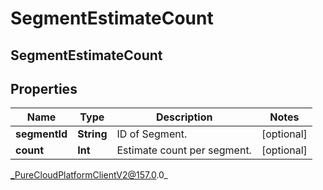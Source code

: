 # SegmentEstimateCount

## SegmentEstimateCount

## Properties

|Name | Type | Description | Notes|
|------------ | ------------- | ------------- | -------------|
| **segmentId** | **String** | ID of Segment. | [optional] |
| **count** | **Int** | Estimate count per segment. | [optional] |



_PureCloudPlatformClientV2@157.0.0_
